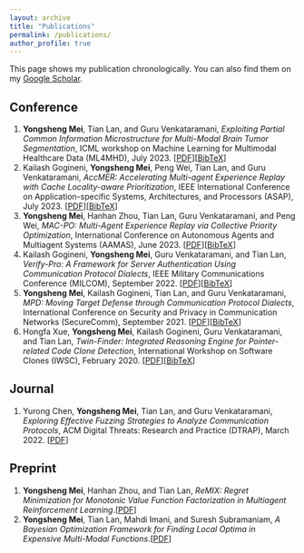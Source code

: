 ```yaml
---
layout: archive
title: "Publications"
permalink: /publications/
author_profile: true
---
```

This page shows my publication chronologically. You can also find them on my [Google Scholar](https://scholar.google.com/citations?user=y4Qyp24AAAAJ&hl=en).

Conference
------
1. **Yongsheng Mei**, Tian Lan, and Guru Venkataramani, *Exploiting Partial Common Information Microstructure for Multi-Modal Brain Tumor Segmentation*, ICML workshop on Machine Learning for Multimodal Healthcare Data (ML4MHD), July 2023. [[PDF](https://arxiv.org/pdf/2302.02521.pdf)][[BibTeX](https://scholar.googleusercontent.com/scholar.bib?q=info:47nos1YV5soJ:scholar.google.com/&output=citation&scisdr=Cm0OD9uxELvbjgOlupM:AGlGAw8AAAAAZJSjopPOTgQa-bBQszsb_MgxgK8&scisig=AGlGAw8AAAAAZJSjomksO2zBGZlQY9HOlcoUXQg&scisf=4&ct=citation&cd=-1&hl=en&scfhb=1)]
2. Kailash Gogineni, **Yongsheng Mei**, Peng Wei, Tian Lan, and Guru Venkataramani, *AccMER: Accelerating Multi-agent Experience Replay with Cache Locality-aware Prioritization*, IEEE International Conference on Application-specific Systems, Architectures, and Processors (ASAP), July 2023. [[PDF](https://arxiv.org/pdf/2306.00187.pdf)][[BibTeX](https://scholar.googleusercontent.com/scholar.bib?q=info:5RdzTsaJwAEJ:scholar.google.com/&output=citation&scisdr=Cm0OD9uxELvbjgOlbcs:AGlGAw8AAAAAZJSjdcsYetO8jmFbwiViDX0Unu4&scisig=AGlGAw8AAAAAZJSjdSDVeSCqJiJO-6Svkvu3Ar0&scisf=4&ct=citation&cd=-1&hl=en&scfhb=1)]
3. **Yongsheng Mei**, Hanhan Zhou, Tian Lan, Guru Venkataramani, and Peng Wei, *MAC-PO: Multi-Agent Experience Replay via Collective Priority Optimization*, International Conference on Autonomous Agents and Multiagent Systems (AAMAS), June 2023. [[PDF](https://arxiv.org/pdf/2302.10418.pdf)][[BibTeX](https://scholar.googleusercontent.com/scholar.bib?q=info:1dNxrs6IwrgJ:scholar.google.com/&output=citation&scisdr=Cm0OD9uxELvbjgOl5g8:AGlGAw8AAAAAZJSj_g8Y4Apgx0cID976rQSpQWA&scisig=AGlGAw8AAAAAZJSj_oJdvYkn1kVZqBWYba5J23Y&scisf=4&ct=citation&cd=-1&hl=en&scfhb=1)]
4. Kailash Gogineni, **Yongsheng Mei**, Guru Venkataramani, and Tian Lan, *Verify-Pro: A Framework for Server Authentication Using Communication Protocol Dialects*, IEEE Military Communications Conference (MILCOM), September 2022. [[PDF](https://ieeexplore.ieee.org/abstract/document/10017649)][[BibTeX](https://scholar.googleusercontent.com/scholar.bib?q=info:H-TvrRzOtq8J:scholar.google.com/&output=citation&scisdr=Cm0OD9uxELvbjgOk5So:AGlGAw8AAAAAZJSi_SoPWGJoyqerYvoluWSnMbk&scisig=AGlGAw8AAAAAZJSi_RIDvePeEJgC-1MB8E0vofA&scisf=4&ct=citation&cd=-1&hl=en)]
5. **Yongsheng Mei**, Kailash Gogineni, Tian Lan, and Guru Venkataramani, *MPD: Moving Target Defense through Communication Protocol Dialects*, International Conference on Security and Privacy in Communication Networks (SecureComm), September 2021. [[PDF](https://arxiv.org/pdf/2110.03798.pdf)][[BibTeX](https://scholar.googleusercontent.com/scholar.bib?q=info:wkhSqifgwZ8J:scholar.google.com/&output=citation&scisdr=Cm0OD9uxELvbjgOk1EM:AGlGAw8AAAAAZJSizEPg1V0qwJ8aTCJtLJR9P4c&scisig=AGlGAw8AAAAAZJSizLdHZFyvQQJMZLK5Y5f4t3I&scisf=4&ct=citation&cd=-1&hl=en&scfhb=1)]
6. Hongfa Xue, **Yongsheng Mei**, Kailash Gogineni, Guru Venkataramani, and Tian Lan, *Twin-Finder: Integrated Reasoning Engine for Pointer-related Code Clone Detection*, International Workshop on Software Clones (IWSC), February 2020. [[PDF](https://arxiv.org/pdf/1911.00561.pdf)][[BibTeX](https://scholar.googleusercontent.com/scholar.bib?q=info:rj4gnd87Q_IJ:scholar.google.com/&output=citation&scisdr=Cm0OD9uxELvbjgOkcoc:AGlGAw8AAAAAZJSiaofVsQ9ngrenGBZMzFcP_lw&scisig=AGlGAw8AAAAAZJSiajaYR9S5hpdTimpQY4LXj5M&scisf=4&ct=citation&cd=-1&hl=en)]

Journal
------
1. Yurong Chen, **Yongsheng Mei**, Tian Lan, and Guru Venkataramani, *Exploring Effective Fuzzing Strategies to Analyze Communication Protocols*, ACM Digital Threats: Research and Practice (DTRAP), March 2022. [[PDF](https://www2.seas.gwu.edu/~tlan/papers/YF_DTRAP_2022.pdf)]

Preprint
------
1. **Yongsheng Mei**, Hanhan Zhou, and Tian Lan, *ReMIX: Regret Minimization for Monotonic Value Function Factorization in Multiagent Reinforcement Learning*.[[PDF](https://arxiv.org/pdf/2302.05593.pdf)]
2. **Yongsheng Mei**, Tian Lan, Mahdi Imani, and Suresh Subramaniam, *A Bayesian Optimization Framework for Finding Local Optima in Expensive Multi-Modal Functions*.[[PDF](https://arxiv.org/pdf/2210.06635.pdf )]
